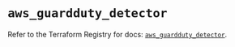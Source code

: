 # `aws_guardduty_detector`

Refer to the Terraform Registry for docs: [`aws_guardduty_detector`](https://registry.terraform.io/providers/hashicorp/aws/6.9.0/docs/resources/guardduty_detector).
